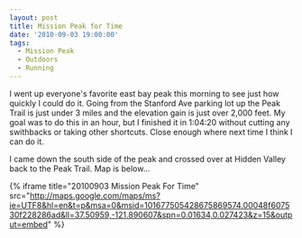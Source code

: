 ```yaml
---
layout: post
title: Mission Peak for Time
date: '2010-09-03 19:00:00'
tags:
  - Mission Peak
  - Outdoors
  - Running
---
```


I went up everyone's favorite east bay peak this morning to see just how quickly I could do it. Going from the Stanford Ave parking lot up the Peak Trail is just under 3 miles and the elevation gain is just over 2,000 feet. My goal was to do this in an hour, but I finished it in 1:04:20 without cutting any swithbacks or taking other shortcuts. Close enough where next time I think I can do it.

I came down the south side of the peak and crossed over at Hidden Valley back to the Peak Trail. Map is below...

{% iframe title="20100903 Mission Peak For Time" src="http://maps.google.com/maps/ms?ie=UTF8&hl=en&t=p&msa=0&msid=101677505428675869574.00048f607530f228286ad&ll=37.50959,-121.890607&spn=0.01634,0.027423&z=15&output=embed" %}

